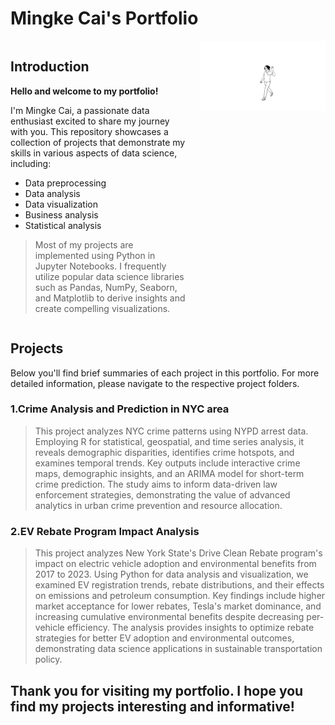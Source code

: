 # Mingke Cai's Portfolio
<div style="display: flex; align-items: flex-start;">
  <div style="flex: 1;">
    <h2>Introduction</h2>
    <p><strong>Hello and welcome to my portfolio!</strong></p>
    <p>I'm Mingke Cai, a passionate data enthusiast excited to share my journey with you. 
      This repository showcases a collection of projects that demonstrate my skills in various aspects of data science, including:</p>
    <ul>
      <li>Data preprocessing</li>
      <li>Data analysis</li>
      <li>Data visualization</li>
      <li>Business analysis</li>
      <li>Statistical analysis</li>
    </ul>
    <blockquote>
      <p>Most of my projects are implemented using Python in Jupyter Notebooks. 
        I frequently utilize popular data science libraries such as Pandas, NumPy, Seaborn, and Matplotlib to derive insights and create compelling visualizations.</p>
    </blockquote>
  </div>
  <div style="flex: 0 0 200px; margin-left: 20px;">
    <img src="https://github.com/MingkeCai/Mingke_Cai_Portfolio/blob/main/avatar_1%20(1).png" width="200" alt="Mingke Cai">
  </div>
</div>

## Projects
Below you'll find brief summaries of each project in this portfolio. For more detailed information, please navigate to the respective project folders.

### 1.Crime Analysis and Prediction in NYC area
>This project analyzes NYC crime patterns using NYPD arrest data. Employing R for statistical, geospatial, and time series analysis, it reveals demographic disparities, 
>identifies crime hotspots, and examines temporal trends. Key outputs include interactive crime maps, demographic insights, and an ARIMA model for short-term crime 
>prediction. The study aims to inform data-driven law enforcement strategies, demonstrating the value of advanced analytics in urban crime prevention and resource allocation.

### 2.EV Rebate Program Impact Analysis
>This project analyzes New York State's Drive Clean Rebate program's impact on electric vehicle adoption and environmental benefits from 2017 to 2023. Using Python for data 
>analysis and visualization, we examined EV registration trends, rebate distributions, and their effects on emissions and petroleum consumption. Key findings include higher 
>market acceptance for lower rebates, Tesla's market dominance, and increasing cumulative environmental benefits despite decreasing per-vehicle efficiency. The analysis provides 
>insights to optimize rebate strategies for better EV adoption and environmental outcomes, demonstrating data science applications in sustainable transportation policy.

## Thank you for visiting my portfolio. I hope you find my projects interesting and informative!
